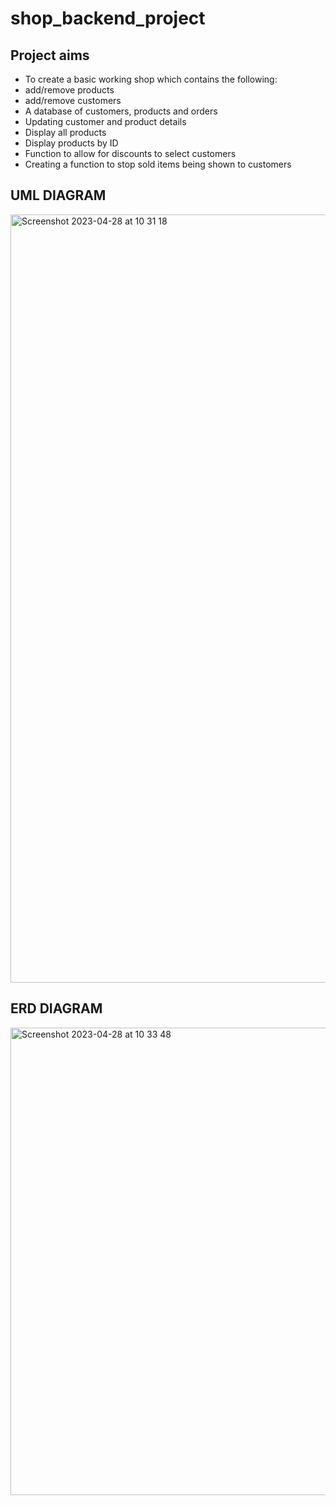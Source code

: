 # shop_backend_project


## Project aims
* To create a basic working shop which contains the following:
* add/remove products
* add/remove customers
* A database of customers, products and orders
* Updating customer and product details
* Display all products
* Display products by ID
* Function to allow for discounts to select customers
* Creating a function to stop sold items being shown to customers



## UML DIAGRAM
<img width="1229" alt="Screenshot 2023-04-28 at 10 31 18" src="https://user-images.githubusercontent.com/126800144/235114091-e5649a80-b00b-4ed5-93ad-299f6b14b881.png">

## ERD DIAGRAM

<img width="748" alt="Screenshot 2023-04-28 at 10 33 48" src="https://user-images.githubusercontent.com/126800144/235114294-53bbc666-ada9-4b89-b640-bad5034faba8.png">

